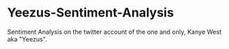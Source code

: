 # Yeezus-Sentiment-Analysis
Sentiment Analysis on the twitter account of the one and only, Kanye West aka "Yeezus".
